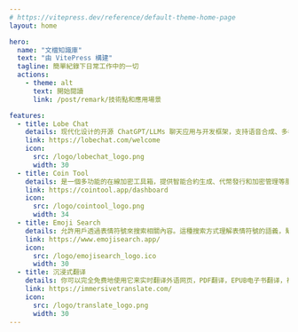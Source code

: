 ```yaml
---
# https://vitepress.dev/reference/default-theme-home-page
layout: home

hero:
  name: "文檔知識庫"
  text: "由 VitePress 構建"
  tagline: 簡單紀錄下日常工作中的一切
  actions:
    - theme: alt
      text: 開始閱讀 
      link: /post/remark/技術點和應用場景

features:
  - title: Lobe Chat
    details: 现代化设计的开源 ChatGPT/LLMs 聊天应用与开发框架，支持语音合成、多模态、可扩展的（function call）插件系统，一键免费拥有你自己的 ChatGPT 应用
    link: https://lobechat.com/welcome
    icon:
      src: /logo/lobechat_logo.png
      width: 30
  - title: Coin Tool
    details: 是一個多功能的在線加密工具箱，提供智能合約生成、代幣發行和加密管理等服務，旨在簡化和安全地處理加密貨幣操作。
    link: https://cointool.app/dashboard
    icon: 
      src: /logo/cointool_logo.png
      width: 34
  - title: Emoji Search
    details: 允許用戶透過表情符號來搜索相關內容。這種搜索方式理解表情符號的語義，幫助快速且直觀地找到與特定表情相關的信息或資源。
    link: https://www.emojisearch.app/
    icon:
      src: /logo/emojisearch_logo.ico
      width: 30
  - title: 沉浸式翻译
    details: 你可以完全免费地使用它来实时翻译外语网页，PDF翻译，EPUB电子书翻译，视频双语字幕翻译等。还可以自由选择调用OpenAI (ChatGPT)、DeepL、Gemini等人工智能引擎来翻译上述内容。
    link: https://immersivetranslate.com/
    icon:
      src: /logo/translate_logo.png
      width: 30
---
```


